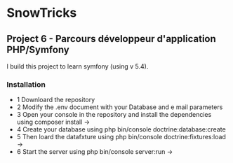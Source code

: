 # SnowTricks

## Project 6 - Parcours développeur d'application PHP/Symfony

I build this project to learn symfony (using v 5.4).

### Installation

- 1 Downloard the repository
- 2 Modify the .env document with your Database and e mail parameters
- 3 Open your console in the repository and install the dependencies using composer install ->
- 4 Create your database using php bin/console doctrine:database:create
- 5 Then loard the datafxture using php bin/console doctrine:fixtures:load ->
- 6 Start the server using php bin/console server:run ->
